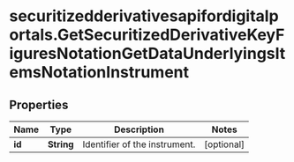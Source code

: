 # securitizedderivativesapifordigitalportals.GetSecuritizedDerivativeKeyFiguresNotationGetDataUnderlyingsItemsNotationInstrument

## Properties

Name | Type | Description | Notes
------------ | ------------- | ------------- | -------------
**id** | **String** | Identifier of the instrument. | [optional] 


